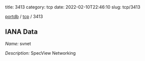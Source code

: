 title: 3413
category: tcp
date: 2022-02-10T22:46:10
slug: tcp/3413

[portdb](/) / [tcp](/category/tcp.html) / 3413


## IANA Data

_Name:_ svnet

_Description:_ SpecView Networking

